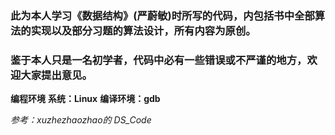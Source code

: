 ### 此为本人学习《数据结构》(严蔚敏)时所写的代码，内包括书中全部算法的实现以及部分习题的算法设计，所有内容为原创。
### 鉴于本人只是一名初学者，代码中必有一些错误或不严谨的地方，欢迎大家提出意见。

**编程环境**
    **系统：Linux**
    **编译环境：gdb** 

*参考：xuzhezhaozhao的 DS_Code*
